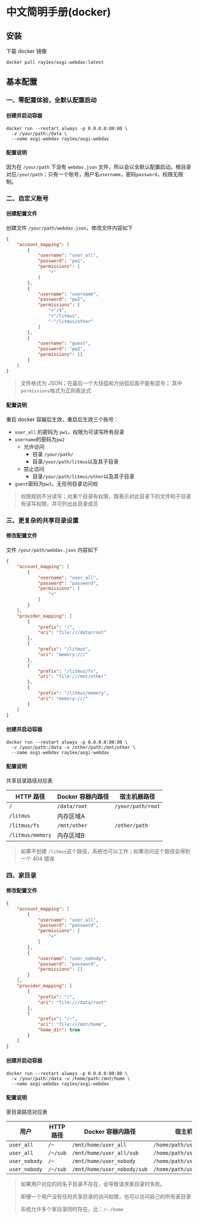 # 中文简明手册(docker)

## 安装
下载 docker 镜像
```
docker pull ray1ex/asgi-webdav:latest
```

## 基本配置
### 一、零配置体验，全默认配置启动

#### 创建并启动容器

```
docker run --restart always -p 0.0.0.0:80:80 \
  -v /your/path:/data \
  --name asgi-webdav ray1ex/asgi-webdav
```

#### 配置说明

因为在 `/your/path` 下没有 `webdav.json` 文件，所以会以全默认配置启动。根目录对应`/your/path`；只有一个账号，用户名`username`，密码`password`，权限无限制。

### 二、自定义账号

#### 创建配置文件

创建文件 `/your/path/webdav.json`，修改文件内容如下

```json
{
    "account_mapping": [
        {
            "username": "user_all",
            "password": "pw1",
            "permissions": [
                "+"
            ]
        },
        {
            "username": "username",
            "password": "pw2",
            "permissions": [
                "+^/$",
                "+^/litmus",
                "-^/litmus/other"
            ]
        },
        {
            "username": "guest",
            "password": "pw3",
            "permissions": []
        }
    ]
}
```

> 文件格式为 JSON；在最后一个大括弧和方括弧后面不能有逗号； 其中 `permissions`格式为正则表达式

#### 配置说明

重启 docker 容器后生效，重启后生效三个账号：

- `user_all` 的密码为 `pw1`，权限为可读写所有目录
- `username`的密码为`pw2`
    - 允许访问
        - 目录 `/your/path/`
        - 目录`/your/path/litmus`以及其子目录
    - 禁止访问
        - 目录`/your/path/litmus/other`以及其子目录
- `guest`密码为`pw3`，无任何目录访问权

>  权限规则不分读写；对某个目录有权限，既表示对此目录下的文件和子目录有读写权限，并可列出此目录成员

### 三、更复杂的共享目录设置

#### 修改配置文件

文件 `/your/path/webdav.json` 内容如下

```json
{
    "account_mapping": [
        {
            "username": "user_all",
            "password": "password",
            "permissions": [
                "+"
            ]
        }
    ],
    "provider_mapping": [
        {
            "prefix": "/",
            "uri": "file:///data/root"
        },
        {
            "prefix": "/litmus",
            "uri": "memory:///"
        },
        {
            "prefix": "/litmus/fs",
            "uri": "file:///mnt/other"
        },
        {
            "prefix": "/litmus/memory",
            "uri": "memory:///"
        }
    ]
}
```

#### 创建并启动容器

```
docker run --restart always -p 0.0.0.0:80:80 \
  -v /your/path:/data -v /other/path:/mnt/other \
  --name asgi-webdav ray1ex/asgi-webdav
```

#### 配置说明

共享目录路径对应表

| HTTP 路径        | Docker 容器内路径 | 宿主机器路径      |
| ---------------- | ----------------- | ----------------- |
| `/`              | `/data/root`      | `/your/path/root` |
| `/litmus`        | 内存区域A         |                   |
| `/litmus/fs`     | `/mnt/other`      | `/other/path`     |
| `/litmus/memory` | 内存区域B         |                   |

> 如果不创建 `/litmus`这个路径，系统也可以工作；如果访问这个路径会得到一个 404 错误

### 四、家目录

#### 修改配置文件

```json
{
    "account_mapping": [
        {
            "username": "user_all",
            "password": "password",
            "permissions": [
                "+"
            ]
        },
        {
            "username": "user_nobody",
            "password": "password",
            "permissions": []
        }
    ],
    "provider_mapping": [
        {
            "prefix": "/",
            "uri": "file:///data/root"
        },
        {
            "prefix": "/~",
            "uri": "file:///mnt/home",
            "home_dir": true
        }
    ]
}
```

#### 创建并启动容器

```
docker run --restart always -p 0.0.0.0:80:80 \
  -v /your/path:/data -v /home/path:/mnt/home \
  --name asgi-webdav ray1ex/asgi-webdav
```

#### 配置说明

家目录路径对应表

| 用户          | HTTP 路径 | Docker 容器内路径           | 宿主机器路径                 |
| ------------- | --------- | --------------------------- | ---------------------------- |
| `user_all`    | `/~`      | `/mnt/home/user_all`        | `/home/path/user_all`        |
| `user_all`    | `/~/sub`  | `/mnt/home/user_all/sub`    | `/home/path/user_all/sub`    |
| `user_nobody` | `/~`      | `/mnt/home/user_nobody`     | `/home/path/user_nobody`     |
| `user_nobody` | `/~/sub`  | `/mnt/home/user_nobody/sub` | `/home/path/user_nobody/sub` |

> 如果用户对应的同名子目录不存在，会导致请求家目录时失败。
>
> 即便一个用户没有任何共享目录的访问权限，也可以访问自己的所有家目录
>
> 系统允许多个家目录同时存在，比：`/~` `/home`


